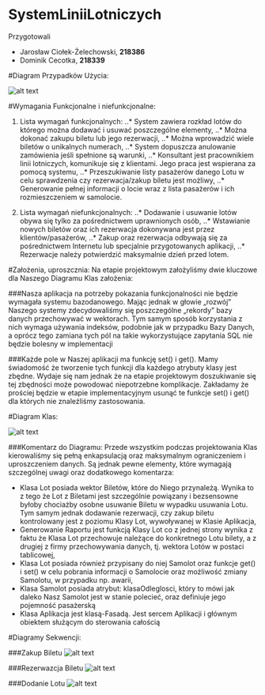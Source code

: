 # SystemLiniiLotniczych

Przygotowali
 * Jarosław Ciołek-Żelechowski, **218386**
 * Dominik Cecotka, **218339**

#Diagram Przypadków Użycia:

![alt text](http://i.imgur.com/OY9q05y.png "Logo Title Text 1")


#Wymagania Funkcjonalne i niefunkcjonalne:
1. Lista wymagań funkcjonalnych:
..* System zawiera rozkład lotów do którego można dodawać i usuwać poszczególne
elementy,
..* Można dokonać zakupu biletu lub jego rezerwacji,
..* Można wprowadzić wiele biletów o unikalnych numerach,
..* System dopuszcza anulowanie zamówienia jeśli spełnione są warunki,
..* Konsultant jest pracownikiem linii lotniczych, komunikuje się z klientami. Jego
praca jest wspierana za pomocą systemu,
..* Przeszukiwanie listy pasażerów danego Lotu w celu sprawdzenia czy
rezerwacja/zakup biletu jest możliwy,
..* Generowanie pełnej informacji o locie wraz z lista pasażerów i ich
rozmieszczeniem w samolocie.

2. Lista wymagań niefunkcjonalnych:
..* Dodawanie i usuwanie lotów obywa się tylko za pośrednictwem uprawnionych
osób,
..* Wstawianie nowych biletów oraz ich rezerwacja dokonywana jest przez
klientów/pasażerów,
..* Zakup oraz rezerwacja odbywają się za pośrednictwem Internetu lub specjalnie
przygotowanych aplikacji,
..* Rezerwacje należy potwierdzić maksymalnie dzień przed lotem.

#Założenia, uproszcznia:
Na etapie projektowym założyliśmy dwie kluczowe dla Naszego Diagramu Klas założenia:

###Nasza aplikacja na potrzeby pokazania funkcjonalności nie będzie wymagała systemu bazodanowego. Mając jednak w głowie „rozwój” Naszego systemy zdecydowaliśmy się poszczególne „rekordy” bazy danych przechowywać w wektorach. Tym samym sposób korzystania z nich wymaga używania indeksów, podobnie jak w przypadku Bazy Danych, a oprócz tego zamiana tych pól na takie wykorzystujące zapytania SQL nie będzie bolesny w implementacji

###Każde pole w Naszej aplikacji ma funkcję set() i get(). Mamy świadomość że tworzenie tych funkcji dla każdego atrybuty klasy jest zbędne. Wydaje się nam jednak że na etapie projektowym doszukiwanie się tej zbędności może powodować niepotrzebne komplikacje. Zakładamy że prościej będzie w etapie implementacyjnym usunąć te funkcje set() i get() dla których nie znaleźliśmy zastosowania.

#Diagram Klas:

![alt text](http://i.imgur.com/6BMgG7w.png "Logo Title Text 1")

###Komentarz do Diagramu:
Przede wszystkim podczas projektowania Klas kierowaliśmy się pełną enkapsulacją oraz maksymalnym ograniczeniem i uproszczeniem danych. Są jednak pewne elementy, które wymagają szczególnej uwagi oraz dodatkowego komentarza:
 * Klasa Lot posiada wektor Biletów, które do Niego przynależą. Wynika to z tego że Lot z Biletami jest szczególnie powiązany i bezsensowne byłoby chociażby osobne usuwanie Biletu w wypadku usuwania Lotu. Tym samym jednak dodawanie rezerwacji, czy zakup biletu kontrolowany jest z poziomu Klasy Lot, wywoływanej w Klasie Aplikacja,
 * Generowanie Raportu jest funkcją Klasy Lot co z jednej strony wynika z faktu że Klasa Lot przechowuje należące do konkretnego Lotu bilety, a z drugiej z firmy przechowywania danych, tj. wektora Lotów w postaci tablicowej,
 * Klasa Lot posiada również przypisany do niej Samolot oraz funkcje get() i set() w celu pobrania informacji o Samolocie oraz możliwość zmiany Samolotu, w przypadku np. awarii,
 * Klasa Samolot posiada atrybut: klasaOdleglosci, który to mówi jak daleko Nasz Samolot jest w stanie polecieć, oraz definiuje jego pojemność pasażerską
 * Klasa Aplikacja jest klasą-Fasadą. Jest sercem Aplikacji i głównym obiektem służącym do sterowania całością

#Diagramy Sekwencji:

###Zakup Biletu
![alt text](http://i.imgur.com/7EC6ncJ.png "Logo Title Text 1")

###Rezerwazcja Biletu
![alt text](http://i.imgur.com/6yvKdRk.png "Logo Title Text 1")

###Dodanie Lotu
![alt text](http://i.imgur.com/IfRCQzu.png "Logo Title Text 1")
